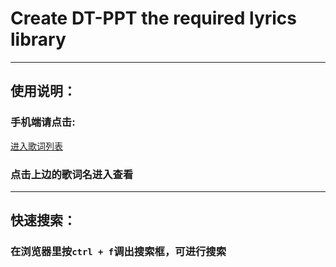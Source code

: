 # Create DT-PPT the required lyrics library

---

## 使用说明：

### 手机端请点击:

[进入歌词列表](https://github.com/intominority/DT-PPT?files=1)

### 点击上边的歌词名进入查看

---

## 快速搜索：

### 在浏览器里按`ctrl + f`调出搜索框，可进行搜索
